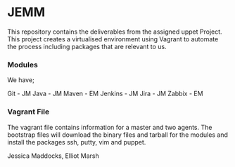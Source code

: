 # JEMM

This repository contains the deliverables from the assigned uppet Project. This project creates a virtualised environment using Vagrant to automate the process including packages that are relevant to us.  

### Modules

We have;

Git     - JM
Java    - JM
Maven   - EM
Jenkins - JM
Jira    - JM
Zabbix  - EM

### Vagrant File

The vagrant file contains information for a master and two agents. The bootstrap files will download the binary files and tarball for the modules and install the packages ssh, putty, vim and puppet.

Jessica Maddocks, Elliot Marsh
